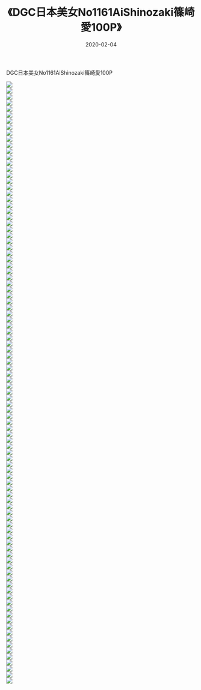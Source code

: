 ﻿---
layout: post
title:  《DGC日本美女No1161AiShinozaki篠崎愛100P》
date:   2020-02-04
img: http://pic.660000.xyz/1:/性感/2020/DGC日本美女No1161AiShinozaki篠崎愛100P/000.jpg
categories: [美女, 清纯, 唯美]
---

DGC日本美女No1161AiShinozaki篠崎愛100P

  ![](http://pic.660000.xyz/1:/性感/2020/DGC日本美女No1161AiShinozaki篠崎愛100P/001.jpg) <br> ![](http://pic.660000.xyz/1:/性感/2020/DGC日本美女No1161AiShinozaki篠崎愛100P/002.jpg) <br> ![](http://pic.660000.xyz/1:/性感/2020/DGC日本美女No1161AiShinozaki篠崎愛100P/003.jpg) <br> ![](http://pic.660000.xyz/1:/性感/2020/DGC日本美女No1161AiShinozaki篠崎愛100P/004.jpg) <br> ![](http://pic.660000.xyz/1:/性感/2020/DGC日本美女No1161AiShinozaki篠崎愛100P/005.jpg) <br> ![](http://pic.660000.xyz/1:/性感/2020/DGC日本美女No1161AiShinozaki篠崎愛100P/006.jpg) <br> ![](http://pic.660000.xyz/1:/性感/2020/DGC日本美女No1161AiShinozaki篠崎愛100P/007.jpg) <br> ![](http://pic.660000.xyz/1:/性感/2020/DGC日本美女No1161AiShinozaki篠崎愛100P/008.jpg) <br> ![](http://pic.660000.xyz/1:/性感/2020/DGC日本美女No1161AiShinozaki篠崎愛100P/009.jpg) <br> ![](http://pic.660000.xyz/1:/性感/2020/DGC日本美女No1161AiShinozaki篠崎愛100P/010.jpg) <br> ![](http://pic.660000.xyz/1:/性感/2020/DGC日本美女No1161AiShinozaki篠崎愛100P/011.jpg) <br> ![](http://pic.660000.xyz/1:/性感/2020/DGC日本美女No1161AiShinozaki篠崎愛100P/012.jpg) <br> ![](http://pic.660000.xyz/1:/性感/2020/DGC日本美女No1161AiShinozaki篠崎愛100P/013.jpg) <br> ![](http://pic.660000.xyz/1:/性感/2020/DGC日本美女No1161AiShinozaki篠崎愛100P/014.jpg) <br> ![](http://pic.660000.xyz/1:/性感/2020/DGC日本美女No1161AiShinozaki篠崎愛100P/015.jpg) <br> ![](http://pic.660000.xyz/1:/性感/2020/DGC日本美女No1161AiShinozaki篠崎愛100P/016.jpg) <br> ![](http://pic.660000.xyz/1:/性感/2020/DGC日本美女No1161AiShinozaki篠崎愛100P/017.jpg) <br> ![](http://pic.660000.xyz/1:/性感/2020/DGC日本美女No1161AiShinozaki篠崎愛100P/018.jpg) <br> ![](http://pic.660000.xyz/1:/性感/2020/DGC日本美女No1161AiShinozaki篠崎愛100P/019.jpg) <br> ![](http://pic.660000.xyz/1:/性感/2020/DGC日本美女No1161AiShinozaki篠崎愛100P/020.jpg) <br> ![](http://pic.660000.xyz/1:/性感/2020/DGC日本美女No1161AiShinozaki篠崎愛100P/021.jpg) <br> ![](http://pic.660000.xyz/1:/性感/2020/DGC日本美女No1161AiShinozaki篠崎愛100P/022.jpg) <br> ![](http://pic.660000.xyz/1:/性感/2020/DGC日本美女No1161AiShinozaki篠崎愛100P/023.jpg) <br> ![](http://pic.660000.xyz/1:/性感/2020/DGC日本美女No1161AiShinozaki篠崎愛100P/024.jpg) <br> ![](http://pic.660000.xyz/1:/性感/2020/DGC日本美女No1161AiShinozaki篠崎愛100P/025.jpg) <br> ![](http://pic.660000.xyz/1:/性感/2020/DGC日本美女No1161AiShinozaki篠崎愛100P/026.jpg) <br> ![](http://pic.660000.xyz/1:/性感/2020/DGC日本美女No1161AiShinozaki篠崎愛100P/027.jpg) <br> ![](http://pic.660000.xyz/1:/性感/2020/DGC日本美女No1161AiShinozaki篠崎愛100P/028.jpg) <br> ![](http://pic.660000.xyz/1:/性感/2020/DGC日本美女No1161AiShinozaki篠崎愛100P/029.jpg) <br> ![](http://pic.660000.xyz/1:/性感/2020/DGC日本美女No1161AiShinozaki篠崎愛100P/030.jpg) <br> ![](http://pic.660000.xyz/1:/性感/2020/DGC日本美女No1161AiShinozaki篠崎愛100P/031.jpg) <br> ![](http://pic.660000.xyz/1:/性感/2020/DGC日本美女No1161AiShinozaki篠崎愛100P/032.jpg) <br> ![](http://pic.660000.xyz/1:/性感/2020/DGC日本美女No1161AiShinozaki篠崎愛100P/033.jpg) <br> ![](http://pic.660000.xyz/1:/性感/2020/DGC日本美女No1161AiShinozaki篠崎愛100P/034.jpg) <br> ![](http://pic.660000.xyz/1:/性感/2020/DGC日本美女No1161AiShinozaki篠崎愛100P/035.jpg) <br> ![](http://pic.660000.xyz/1:/性感/2020/DGC日本美女No1161AiShinozaki篠崎愛100P/036.jpg) <br> ![](http://pic.660000.xyz/1:/性感/2020/DGC日本美女No1161AiShinozaki篠崎愛100P/037.jpg) <br> ![](http://pic.660000.xyz/1:/性感/2020/DGC日本美女No1161AiShinozaki篠崎愛100P/038.jpg) <br> ![](http://pic.660000.xyz/1:/性感/2020/DGC日本美女No1161AiShinozaki篠崎愛100P/039.jpg) <br> ![](http://pic.660000.xyz/1:/性感/2020/DGC日本美女No1161AiShinozaki篠崎愛100P/040.jpg) <br> ![](http://pic.660000.xyz/1:/性感/2020/DGC日本美女No1161AiShinozaki篠崎愛100P/041.jpg) <br> ![](http://pic.660000.xyz/1:/性感/2020/DGC日本美女No1161AiShinozaki篠崎愛100P/042.jpg) <br> ![](http://pic.660000.xyz/1:/性感/2020/DGC日本美女No1161AiShinozaki篠崎愛100P/043.jpg) <br> ![](http://pic.660000.xyz/1:/性感/2020/DGC日本美女No1161AiShinozaki篠崎愛100P/044.jpg) <br> ![](http://pic.660000.xyz/1:/性感/2020/DGC日本美女No1161AiShinozaki篠崎愛100P/045.jpg) <br> ![](http://pic.660000.xyz/1:/性感/2020/DGC日本美女No1161AiShinozaki篠崎愛100P/046.jpg) <br> ![](http://pic.660000.xyz/1:/性感/2020/DGC日本美女No1161AiShinozaki篠崎愛100P/047.jpg) <br> ![](http://pic.660000.xyz/1:/性感/2020/DGC日本美女No1161AiShinozaki篠崎愛100P/048.jpg) <br> ![](http://pic.660000.xyz/1:/性感/2020/DGC日本美女No1161AiShinozaki篠崎愛100P/049.jpg) <br> ![](http://pic.660000.xyz/1:/性感/2020/DGC日本美女No1161AiShinozaki篠崎愛100P/050.jpg) <br> ![](http://pic.660000.xyz/1:/性感/2020/DGC日本美女No1161AiShinozaki篠崎愛100P/051.jpg) <br> ![](http://pic.660000.xyz/1:/性感/2020/DGC日本美女No1161AiShinozaki篠崎愛100P/052.jpg) <br> ![](http://pic.660000.xyz/1:/性感/2020/DGC日本美女No1161AiShinozaki篠崎愛100P/053.jpg) <br> ![](http://pic.660000.xyz/1:/性感/2020/DGC日本美女No1161AiShinozaki篠崎愛100P/054.jpg) <br> ![](http://pic.660000.xyz/1:/性感/2020/DGC日本美女No1161AiShinozaki篠崎愛100P/055.jpg) <br> ![](http://pic.660000.xyz/1:/性感/2020/DGC日本美女No1161AiShinozaki篠崎愛100P/056.jpg) <br> ![](http://pic.660000.xyz/1:/性感/2020/DGC日本美女No1161AiShinozaki篠崎愛100P/057.jpg) <br> ![](http://pic.660000.xyz/1:/性感/2020/DGC日本美女No1161AiShinozaki篠崎愛100P/058.jpg) <br> ![](http://pic.660000.xyz/1:/性感/2020/DGC日本美女No1161AiShinozaki篠崎愛100P/059.jpg) <br> ![](http://pic.660000.xyz/1:/性感/2020/DGC日本美女No1161AiShinozaki篠崎愛100P/060.jpg) <br> ![](http://pic.660000.xyz/1:/性感/2020/DGC日本美女No1161AiShinozaki篠崎愛100P/061.jpg) <br> ![](http://pic.660000.xyz/1:/性感/2020/DGC日本美女No1161AiShinozaki篠崎愛100P/062.jpg) <br> ![](http://pic.660000.xyz/1:/性感/2020/DGC日本美女No1161AiShinozaki篠崎愛100P/063.jpg) <br> ![](http://pic.660000.xyz/1:/性感/2020/DGC日本美女No1161AiShinozaki篠崎愛100P/064.jpg) <br> ![](http://pic.660000.xyz/1:/性感/2020/DGC日本美女No1161AiShinozaki篠崎愛100P/065.jpg) <br> ![](http://pic.660000.xyz/1:/性感/2020/DGC日本美女No1161AiShinozaki篠崎愛100P/066.jpg) <br> ![](http://pic.660000.xyz/1:/性感/2020/DGC日本美女No1161AiShinozaki篠崎愛100P/067.jpg) <br> ![](http://pic.660000.xyz/1:/性感/2020/DGC日本美女No1161AiShinozaki篠崎愛100P/068.jpg) <br> ![](http://pic.660000.xyz/1:/性感/2020/DGC日本美女No1161AiShinozaki篠崎愛100P/069.jpg) <br> ![](http://pic.660000.xyz/1:/性感/2020/DGC日本美女No1161AiShinozaki篠崎愛100P/070.jpg) <br> ![](http://pic.660000.xyz/1:/性感/2020/DGC日本美女No1161AiShinozaki篠崎愛100P/071.jpg) <br> ![](http://pic.660000.xyz/1:/性感/2020/DGC日本美女No1161AiShinozaki篠崎愛100P/072.jpg) <br> ![](http://pic.660000.xyz/1:/性感/2020/DGC日本美女No1161AiShinozaki篠崎愛100P/073.jpg) <br> ![](http://pic.660000.xyz/1:/性感/2020/DGC日本美女No1161AiShinozaki篠崎愛100P/074.jpg) <br> ![](http://pic.660000.xyz/1:/性感/2020/DGC日本美女No1161AiShinozaki篠崎愛100P/075.jpg) <br> ![](http://pic.660000.xyz/1:/性感/2020/DGC日本美女No1161AiShinozaki篠崎愛100P/076.jpg) <br> ![](http://pic.660000.xyz/1:/性感/2020/DGC日本美女No1161AiShinozaki篠崎愛100P/077.jpg) <br> ![](http://pic.660000.xyz/1:/性感/2020/DGC日本美女No1161AiShinozaki篠崎愛100P/078.jpg) <br> ![](http://pic.660000.xyz/1:/性感/2020/DGC日本美女No1161AiShinozaki篠崎愛100P/079.jpg) <br> ![](http://pic.660000.xyz/1:/性感/2020/DGC日本美女No1161AiShinozaki篠崎愛100P/080.jpg) <br> ![](http://pic.660000.xyz/1:/性感/2020/DGC日本美女No1161AiShinozaki篠崎愛100P/081.jpg) <br> ![](http://pic.660000.xyz/1:/性感/2020/DGC日本美女No1161AiShinozaki篠崎愛100P/082.jpg) <br> ![](http://pic.660000.xyz/1:/性感/2020/DGC日本美女No1161AiShinozaki篠崎愛100P/083.jpg) <br> ![](http://pic.660000.xyz/1:/性感/2020/DGC日本美女No1161AiShinozaki篠崎愛100P/084.jpg) <br> ![](http://pic.660000.xyz/1:/性感/2020/DGC日本美女No1161AiShinozaki篠崎愛100P/085.jpg) <br> ![](http://pic.660000.xyz/1:/性感/2020/DGC日本美女No1161AiShinozaki篠崎愛100P/086.jpg) <br> ![](http://pic.660000.xyz/1:/性感/2020/DGC日本美女No1161AiShinozaki篠崎愛100P/087.jpg) <br> ![](http://pic.660000.xyz/1:/性感/2020/DGC日本美女No1161AiShinozaki篠崎愛100P/088.jpg) <br> ![](http://pic.660000.xyz/1:/性感/2020/DGC日本美女No1161AiShinozaki篠崎愛100P/089.jpg) <br> ![](http://pic.660000.xyz/1:/性感/2020/DGC日本美女No1161AiShinozaki篠崎愛100P/090.jpg) <br> ![](http://pic.660000.xyz/1:/性感/2020/DGC日本美女No1161AiShinozaki篠崎愛100P/091.jpg) <br> ![](http://pic.660000.xyz/1:/性感/2020/DGC日本美女No1161AiShinozaki篠崎愛100P/092.jpg) <br> ![](http://pic.660000.xyz/1:/性感/2020/DGC日本美女No1161AiShinozaki篠崎愛100P/093.jpg) <br> ![](http://pic.660000.xyz/1:/性感/2020/DGC日本美女No1161AiShinozaki篠崎愛100P/094.jpg) <br> ![](http://pic.660000.xyz/1:/性感/2020/DGC日本美女No1161AiShinozaki篠崎愛100P/095.jpg) <br> ![](http://pic.660000.xyz/1:/性感/2020/DGC日本美女No1161AiShinozaki篠崎愛100P/096.jpg) <br> ![](http://pic.660000.xyz/1:/性感/2020/DGC日本美女No1161AiShinozaki篠崎愛100P/097.jpg) <br> ![](http://pic.660000.xyz/1:/性感/2020/DGC日本美女No1161AiShinozaki篠崎愛100P/098.jpg) <br> ![](http://pic.660000.xyz/1:/性感/2020/DGC日本美女No1161AiShinozaki篠崎愛100P/099.jpg) <br> ![](http://pic.660000.xyz/1:/性感/2020/DGC日本美女No1161AiShinozaki篠崎愛100P/100.jpg) <br>